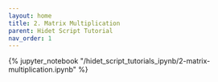 ```yaml
---
layout: home
title: 2. Matrix Multiplication
parent: Hidet Script Tutorial
nav_order: 1
---
```


{% jupyter_notebook "/hidet_script_tutorials_ipynb/2-matrix-multiplication.ipynb" %}

